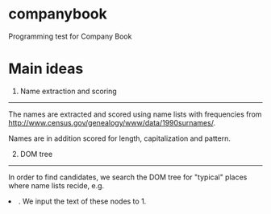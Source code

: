 companybook
===========

Programming test for Company Book

Main ideas
==========

1. Name extraction and scoring
------------------------------

The names are extracted and scored using name lists with frequencies from
http://www.census.gov/genealogy/www/data/1990surnames/. 

Names are in addition scored for length, capitalization and pattern.

2. DOM tree
-----------
In order to find candidates, we search the DOM tree for "typical" places where name lists recide,
e.g. <div> <span> <td> <tr> <li>. We input the text of these nodes to 1.
